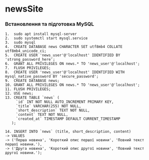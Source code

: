 # newsSite
### Встановлення та підготовка MySQL
    1.  sudo apt install mysql-server
    2.  sudo systemctl start mysql.service
    3.  sudo mysql
    4.  CREATE DATABASE news CHARACTER SET utf8mb4 COLLATE utf8mb4_unicode_ci;
    5.  CREATE USER 'news_user'@'localhost' IDENTIFIED BY 'strong_password_here';
    6.  GRANT ALL PRIVILEGES ON news.* TO 'news_user'@'localhost';
    7.  FLUSH PRIVILEGES;
    8.  CREATE USER 'news_user'@'localhost' IDENTIFIED WITH mysql_native_password BY 'secure_password';
    9.  CREATE DATABASE news;
    10. GRANT ALL PRIVILEGES ON news.* TO 'news_user'@'localhost';
    11. FLUSH PRIVILEGES;
    12. USE news;
    13. CREATE TABLE `news` (
         `id` INT NOT NULL AUTO_INCREMENT PRIMARY KEY,
         `title` VARCHAR(255) NOT NULL,
         `short_description` TEXT NOT NULL,
         `content` TEXT NOT NULL,
         `created_at` TIMESTAMP DEFAULT CURRENT_TIMESTAMP
       );

    14. INSERT INTO `news` (title, short_description, content) 
    -> VALUES 
    -> ('Перша новина', 'Короткий опис першої новини', 'Повний текст першої новини.'),
    -> ('Друга новина', 'Короткий опис другої новини', 'Повний текст другої новини.');
